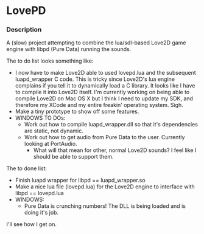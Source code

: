 LovePD
======

### Description ###

A (slow) project attempting to combine the lua/sdl-based Love2D game engine with libpd (Pure Data) running the sounds.

The to do list looks something like:
 - I now have to make Love2D able to used lovepd.lua and the subsequent luapd_wrapper C code. This is tricky since Love2D's lua engine complains if you tell it to dynamically load a C library. It looks like I have to compile it into Love2D itself. I'm currently working on being able to compile Love2D on Mac OS X but I think I need to update my SDK, and therefore my XCode and my entire freakin' operating system. Sigh.
 - Make a tiny prototype to show off some features.
 - WINDOWS TO DOs:
    - Work out how to compile luapd_wrapper.dll so that it's dependencies are static, not dynamic.
    - Work out how to get audio from Pure Data to the user. Currently looking at PortAudio.
        - What will that mean for other, normal Love2D sounds? I feel like I should be able to support them.

The to done list:
 - Finish luapd wrapper for libpd == luapd_wrapper.so
 - Make a nice lua file (lovepd.lua) for the Love2D engine to interface with libpd == lovepd.lua
 - WINDOWS:
    - Pure Data is crunching numbers! The DLL is being loaded and is doing it's job.

I'll see how I get on.
